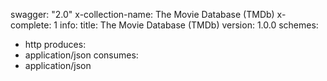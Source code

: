 swagger: "2.0"
x-collection-name: The Movie Database (TMDb)
x-complete: 1
info:
  title: The Movie Database (TMDb)
  version: 1.0.0
schemes:
- http
produces:
- application/json
consumes:
- application/json